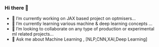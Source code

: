 ### Hi there 👋
- 🔭 I’m currently working on JAX based project on optmisers...
- 🌱 I’m currently learning various machine & deep learning concepts  ...
- 👯 I’m looking to collaborate on any type of production or experimental ml related projects...
- 💬 Ask me about Machine Learning , [NLP,CNN,XAI,Deep Learning]

<!--
**udit-rawat/udit-rawat** is a ✨ _special_ ✨ repository because its `README.md` (this file) appears on your GitHub profile.

Here are some ideas to get you started:

- 🔭 I’m currently working on JAX based project on optmisers...
- 🌱 I’m currently learning various machine & deep learning projects  ...
- 👯 I’m looking to collaborate on any type of production or experimental ml related projects...
- 💬 Ask me about Machine Learning , [NLP,CNN,XAI,Deep Learning]
-->
